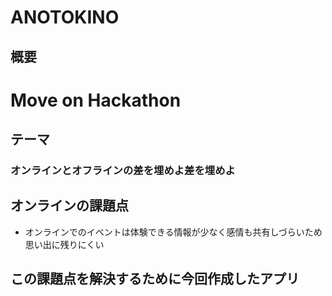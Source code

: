 # ANOTOKINO
## 概要
### 
# Move on Hackathon

## テーマ
### オンラインとオフラインの差を埋めよ差を埋めよ

## オンラインの課題点
- オンラインでのイベントは体験できる情報が少なく感情も共有しづらいため思い出に残りにくい

## この課題点を解決するために今回作成したアプリ
